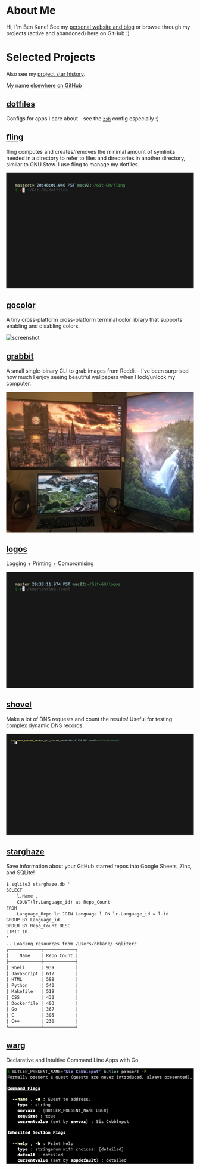 # About Me

Hi, I'm Ben Kane! See my [personal website and blog](https://www.bbkane.com/) or browse through my projects (active and abandoned) here on GitHub :)

# Selected Projects

Also see my [project star history](https://star-history.com/#bbkane/dotfiles&bbkane/grabbit&bbkane/fling&bbkane/starghaze&bbkane/gocolor&bbkane/warg&bbkane/shovel&Date).

My name [elsewhere on GitHub](https://sourcegraph.com/search?q=context:global+-lang:svg+-repo:bbkane+bbkane&patternType=standard&sm=1&groupBy=repo)

## [dotfiles](https://github.com/bbkane/dotfiles)

Configs for apps I care about - see the [`zsh`](https://github.com/bbkane/dotfiles/tree/master/zsh) config especially :)

## [fling](https://github.com/bbkane/fling)

fling computes and creates/removes the minimal amount of symlinks needed in a directory to refer to files and directories in another directory,  similar to GNU Stow. I use fling to manage my dotfiles.

![demo.gif](https://raw.githubusercontent.com/bbkane/fling/master/demo.gif)

## [gocolor](https://github.com/bbkane/gocolor)

A tiny cross-platform cross-platform terminal color library that supports enabling and disabling colors.

![screenshot](https://github.com/bbkane/gocolor/raw/master/TestWithReflection.png)

## [grabbit](https://github.com/bbkane/grabbit)

A small single-binary CLI to grab images from Reddit - I've been  surprised how much I enjoy seeing beautiful wallpapers when I  lock/unlock my computer.

![example](https://github.com/bbkane/grabbit/raw/master/reddit_wallpapers.jpg)

## [logos](https://github.com/bbkane/logos)

Logging + Printing + Compromising

![demo](https://github.com/bbkane/logos/raw/master/demo/demo.gif)

## [shovel](https://github.com/bbkane/shovel)

Make a lot of DNS requests and count the results! Useful for testing complex dynamic DNS records.

![demo](https://github.com/bbkane/shovel/raw/master/demo.gif)

## [starghaze](https://github.com/bbkane/starghaze)

Save information about your GitHub starred repos into Google Sheets, Zinc, and SQLite!

```
$ sqlite3 starghaze.db '
SELECT
    l.Name ,
    COUNT(lr.Language_id) as Repo_Count
FROM
    Language_Repo lr JOIN Language l ON lr.Language_id = l.id
GROUP BY Language_id
ORDER BY Repo_Count DESC
LIMIT 10
'
-- Loading resources from /Users/bbkane/.sqliterc
┌────────────┬────────────┐
│    Name    │ Repo_Count │
├────────────┼────────────┤
│ Shell      │ 939        │
│ JavaScript │ 617        │
│ HTML       │ 598        │
│ Python     │ 540        │
│ Makefile   │ 519        │
│ CSS        │ 432        │
│ Dockerfile │ 403        │
│ Go         │ 367        │
│ C          │ 305        │
│ C++        │ 230        │
└────────────┴────────────┘
```

## [warg](https://github.com/bbkane/warg)

Declarative and Intuitive Command Line Apps with Go

![demo](https://github.com/bbkane/warg/raw/master/img/image-20220114212104654.png)

<!--
**bbkane/bbkane** is a ✨ _special_ ✨ repository because its `README.md` (this file) appears on your GitHub profile.

Here are some ideas to get you started:

- 🔭 I’m currently working on ...
- 🌱 I’m currently learning ...
- 👯 I’m looking to collaborate on ...
- 🤔 I’m looking for help with ...
- 💬 Ask me about ...
- 📫 How to reach me: ...
- 😄 Pronouns: ...
- ⚡ Fun fact: ...

TODO:
- Add tablegraph if I ever care enough to spruce up the docs
-->
